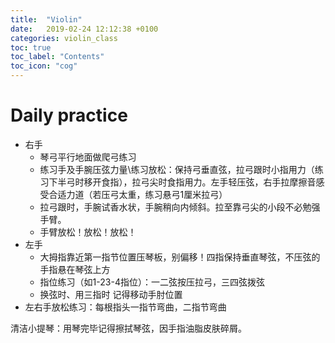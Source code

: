 ```yaml
---
title:  "Violin"
date:   2019-02-24 12:12:38 +0100
categories: violin_class
toc: true
toc_label: "Contents"
toc_icon: "cog"
---
```


# Daily practice

* 右手
  * 琴弓平行地面做爬弓练习
  * 练习手及手腕压弦力量\练习放松：保持弓垂直弦，拉弓跟时小指用力（练习下半弓时移开食指），拉弓尖时食指用力。左手轻压弦，右手拉摩擦音感受合适力道（若压弓太重，练习悬弓1厘米拉弓）
  * 拉弓跟时，手腕试香水状，手腕稍向内倾斜。拉至靠弓尖的小段不必勉强手臂。
  * 手臂放松！放松！放松！
* 左手
  * 大拇指靠近第一指节位置压琴板，别偏移！四指保持垂直琴弦，不压弦的手指悬在琴弦上方
  * 指位练习（如1-23-4指位）：一二弦按压拉弓，三四弦拨弦
  * 换弦时、用三指时 记得移动手肘位置
* 左右手放松练习：每根指头一指节弯曲，二指节弯曲

清洁小提琴：用琴完毕记得擦拭琴弦，因手指油脂皮肤碎屑。